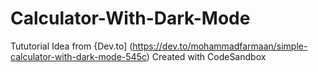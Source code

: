 # Calculator-With-Dark-Mode
Tututorial Idea from {Dev.to] (https://dev.to/mohammadfarmaan/simple-calculator-with-dark-mode-545c)
Created with CodeSandbox
